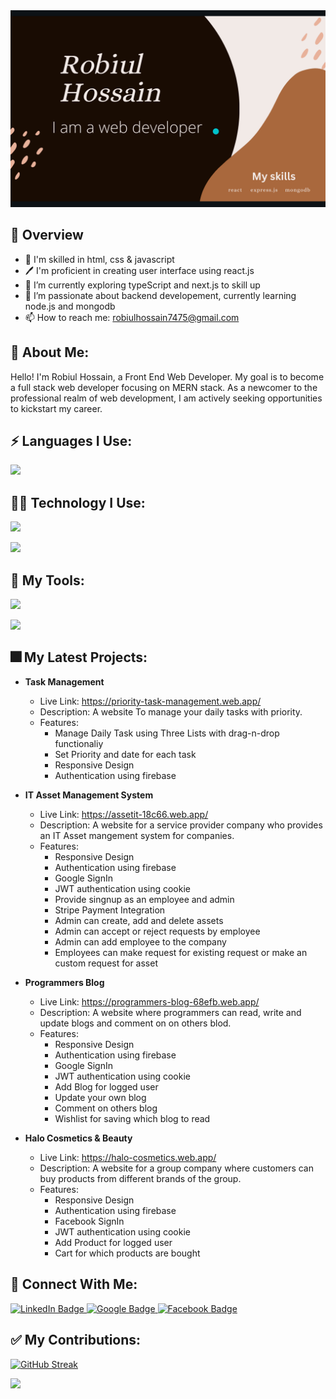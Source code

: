 <div id="header" align="center">
  <img src="https://raw.githubusercontent.com/coder7475/coder7475/main/banner.png"  />
</div>

## 📖 Overview

- 👑 I'm skilled in html, css & javascript
- 🖊️ I'm proficient in creating user interface using react.js
- 🔭 I’m currently exploring typeScript and next.js to skill up
- 🌱 I’m passionate about backend developement, currently learning node.js and mongodb
- 📫 How to reach me: robiulhossain7475@gmail.com

## 🚀 About Me:

Hello! I'm Robiul Hossain, a Front End Web Developer.
My goal is to become a full stack web developer focusing on MERN stack.
As a newcomer to the professional realm of web development, I am actively seeking opportunities to kickstart my career.

<!--
**coder7475/coder7475** is a ✨ _special_ ✨ repository because its `README.md` (this file) appears on your GitHub profile.

Here are some ideas to get you started:

- 🤔 I’m thinking about creating
- 👯 I’m looking to collaborate on ...
- 🌱 I’m currently learning ...
- 😄 Pronouns: ...
-  Fun fact: ...
-->

## ⚡ Languages I Use:

![](http://github-profile-summary-cards.vercel.app/api/cards/repos-per-language?username=coder7475&theme=blue_green)



## 👨‍💻 Technology I Use:

<!-- <p>
  <a href="https://skillicons.dev">
    <img src="https://skillicons.dev/icons?i=html,css,javascript" />
  </a>
</p> -->
<p>
  <a href="https://skillicons.dev">
    <img src="https://skillicons.dev/icons?i=tailwindcss,react,nextjs,redux" />
  </a>
</p>

<p >
  <a href="https://skillicons.dev">
    <img src="https://skillicons.dev/icons?i=firebase,nodejs,expressjs,mongodb" />
  </a>
</p>

## 🔧 My Tools:

<p >
  <a href="https://skillicons.dev">
    <img src="https://skillicons.dev/icons?i=linux,vscode,git" />
  </a>
</p>

<p >
  <a href="https://skillicons.dev">
    <img src="https://skillicons.dev/icons?i=postman,vite,github" />
  </a>
</p>

## 🎆 My Latest Projects:

- <strong>Task Management</strong>

  - Live Link: https://priority-task-management.web.app/
  - Description: A website To manage your daily tasks with priority.
  - Features:
    - Manage Daily Task using Three Lists with drag-n-drop functionaliy
    - Set Priority and date for each task
    - Responsive Design
    - Authentication using firebase

- <strong>IT Asset Management System</strong>

  - Live Link: https://assetit-18c66.web.app/
  - Description: A website for a service provider company who provides an IT Asset mangement system for companies.
  - Features:
    - Responsive Design
    - Authentication using firebase
    - Google SignIn
    - JWT authentication using cookie
    - Provide singnup as an employee and admin
    - Stripe Payment Integration
    - Admin can create, add and delete assets
    - Admin can accept or reject requests by employee
    - Admin can add employee to the company
    - Employees can make request for existing request or make an custom request for asset

- <strong>Programmers Blog</strong>

  - Live Link: https://programmers-blog-68efb.web.app/
  - Description: A website where programmers can read, write and update blogs and comment on on others blod.
  - Features:
    - Responsive Design
    - Authentication using firebase
    - Google SignIn
    - JWT authentication using cookie
    - Add Blog for logged user
    - Update your own blog
    - Comment on others blog
    - Wishlist for saving which blog to read

- <strong>Halo Cosmetics & Beauty</strong>
  - Live Link: https://halo-cosmetics.web.app/
  - Description: A website for a group company where customers can buy products from different brands of the group.
  - Features:
    - Responsive Design
    - Authentication using firebase
    - Facebook SignIn
    - JWT authentication using cookie
    - Add Product for logged user
    - Cart for which products are bought

## 👥 Connect With Me:

<div id="badges">
  <a href="https://www.linkedin.com/in/robiul-hossain-298298265/">
    <img src="https://img.shields.io/badge/LinkedIn-blue?style=for-the-badge&logo=linkedin&logoColor=white" alt="LinkedIn Badge"/>
  </a>
  
  <a href="mailto:robiulhossain7475@gmail.com">
    <img src="https://img.shields.io/badge/Google-red?style=for-the-badge&logo=google&logoColor=white" alt="Google Badge"/>
  </a>
  
  <a href="https://www.facebook.com/rhfahadchy">
    <img src="https://img.shields.io/badge/Facebook-blue?style=for-the-badge&logo=facebook&logoColor=white" alt="Facebook Badge"/>
  </a>
</div>


## ✅ My Contributions:

[![GitHub Streak](https://github-readme-streak-stats.herokuapp.com?user=coder7475&theme=vue-dark)](https://git.io/streak-stats)
<!-- 
![](http://github-profile-summary-cards.vercel.app/api/cards/productive-time?username=coder7475&theme=blue_green&utcOffset=6) -->

![](http://github-profile-summary-cards.vercel.app/api/cards/profile-details?username=coder7475&theme=blue_green)